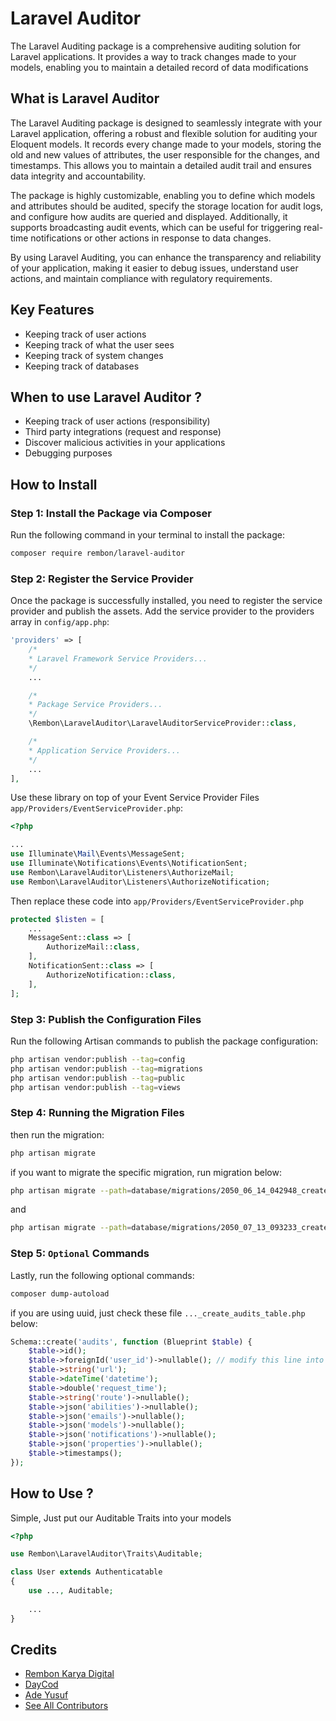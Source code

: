 # Laravel Auditor
The Laravel Auditing package is a comprehensive auditing solution for Laravel applications. It provides a way to track changes made to your models, enabling you to maintain a detailed record of data modifications

## What is Laravel Auditor
The Laravel Auditing package is designed to seamlessly integrate with your Laravel application, offering a robust and flexible solution for auditing your Eloquent models. It records every change made to your models, storing the old and new values of attributes, the user responsible for the changes, and timestamps. This allows you to maintain a detailed audit trail and ensures data integrity and accountability.

The package is highly customizable, enabling you to define which models and attributes should be audited, specify the storage location for audit logs, and configure how audits are queried and displayed. Additionally, it supports broadcasting audit events, which can be useful for triggering real-time notifications or other actions in response to data changes.

By using Laravel Auditing, you can enhance the transparency and reliability of your application, making it easier to debug issues, understand user actions, and maintain compliance with regulatory requirements.

## Key Features
- Keeping track of user actions
- Keeping track of what the user sees
- Keeping track of system changes
- Keeping track of databases 

## When to use Laravel Auditor ?
- Keeping track of user actions (responsibility)
- Third party integrations (request and response)
- Discover malicious activities in your applications
- Debugging purposes

## How to Install

### Step 1: Install the Package via Composer
Run the following command in your terminal to install the package:

```sh
composer require rembon/laravel-auditor
```

### Step 2: Register the Service Provider
Once the package is successfully installed, you need to register the service provider and publish the assets. Add the service provider to the providers array in `config/app.php`:

```php
'providers' => [
    /*
    * Laravel Framework Service Providers...
    */
    ...

    /*
    * Package Service Providers...
    */
    \Rembon\LaravelAuditor\LaravelAuditorServiceProvider::class,

    /*
    * Application Service Providers...
    */
    ...
],
```

Use these library on top of your Event Service Provider Files `app/Providers/EventServiceProvider.php`:
```php
<?php

...
use Illuminate\Mail\Events\MessageSent;
use Illuminate\Notifications\Events\NotificationSent;
use Rembon\LaravelAuditor\Listeners\AuthorizeMail;
use Rembon\LaravelAuditor\Listeners\AuthorizeNotification;
```

Then replace these code into `app/Providers/EventServiceProvider.php`
```php
protected $listen = [
    ...
    MessageSent::class => [
        AuthorizeMail::class,
    ],
    NotificationSent::class => [
        AuthorizeNotification::class,
    ],
];
```

### Step 3: Publish the Configuration Files
Run the following Artisan commands to publish the package configuration:

```sh
php artisan vendor:publish --tag=config
php artisan vendor:publish --tag=migrations
php artisan vendor:publish --tag=public
php artisan vendor:publish --tag=views
```

### Step 4: Running the Migration Files
then run the migration:
```sh
php artisan migrate
```

if you want to migrate the specific migration, run migration below:
```sh
php artisan migrate --path=database/migrations/2050_06_14_042948_create_audits_table.php
```
and
```sh
php artisan migrate --path=database/migrations/2050_07_13_093233_create_performances_table.php
```

### Step 5: `Optional` Commands
Lastly, run the following optional commands:

```sh
composer dump-autoload
```

if you are using uuid, just check these file `..._create_audits_table.php` below:
```php
Schema::create('audits', function (Blueprint $table) {
    $table->id();
    $table->foreignId('user_id')->nullable(); // modify this line into foreignUuid method, do not change the column name
    $table->string('url');
    $table->dateTime('datetime');
    $table->double('request_time');
    $table->string('route')->nullable();
    $table->json('abilities')->nullable();
    $table->json('emails')->nullable();
    $table->json('models')->nullable();
    $table->json('notifications')->nullable();
    $table->json('properties')->nullable();
    $table->timestamps();
});
```

## How to Use ?
Simple, Just put our Auditable Traits into your models

```php
<?php

use Rembon\LaravelAuditor\Traits\Auditable;

class User extends Authenticatable
{
    use ..., Auditable;
    
    ...
}

```

## Credits
- [Rembon Karya Digital](https://github.com/rembonnn)
- [DayCod](https://github.com/dayCod)
- [Ade Yusuf](https://github.com/adeyusuf211)
- [See All Contributors](https://github.com/rembonnn/laravel-auditor/contributors)

